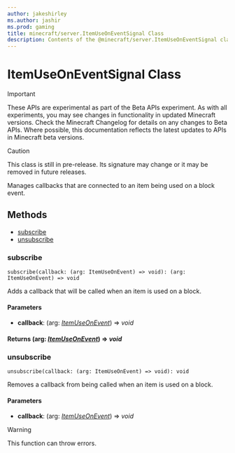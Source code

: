 ```yaml
---
author: jakeshirley
ms.author: jashir
ms.prod: gaming
title: minecraft/server.ItemUseOnEventSignal Class
description: Contents of the @minecraft/server.ItemUseOnEventSignal class.
---
```

# ItemUseOnEventSignal Class
>[!IMPORTANT]
>These APIs are experimental as part of the Beta APIs experiment. As with all experiments, you may see changes in functionality in updated Minecraft versions. Check the Minecraft Changelog for details on any changes to Beta APIs. Where possible, this documentation reflects the latest updates to APIs in Minecraft beta versions.

> [!CAUTION]
> This class is still in pre-release.  Its signature may change or it may be removed in future releases.

Manages callbacks that are connected to an item being used on a block event.

## Methods
- [subscribe](#subscribe)
- [unsubscribe](#unsubscribe)

### **subscribe**
`
subscribe(callback: (arg: ItemUseOnEvent) => void): (arg: ItemUseOnEvent) => void
`

Adds a callback that will be called when an item is used on a block.

#### **Parameters**
- **callback**: (arg: [*ItemUseOnEvent*](ItemUseOnEvent.md)) => *void*

#### **Returns** (arg: [*ItemUseOnEvent*](ItemUseOnEvent.md)) => *void*

### **unsubscribe**
`
unsubscribe(callback: (arg: ItemUseOnEvent) => void): void
`

Removes a callback from being called when an item is used on a block.

#### **Parameters**
- **callback**: (arg: [*ItemUseOnEvent*](ItemUseOnEvent.md)) => *void*

> [!WARNING]
> This function can throw errors.


